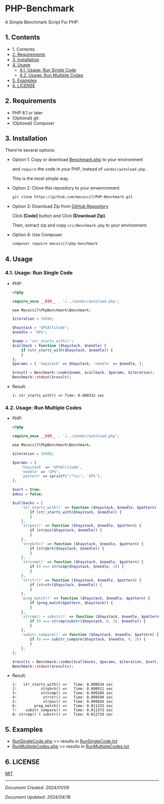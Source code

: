 # PHP-Benchmark

A Simple Benchmark Script For PHP.

## 1. Contents

- 1\. Contents
- [2. Requirements](#2-requirements)
- [3. Installation](#3-installation)
- [4. Usage](#4-usage)
    - [4.1. Usage: Run Single Code](#41-usage-run-single-code)
    - [4.2. Usage: Run Multiple Codes](#42-usage-run-multiple-codes)
- [5. Examples](#5-examples)
- [6. LICENSE](#6-license)

## 2. Requirements

- PHP 8.1 or later
- (Optional) git
- (Optional) Composer

## 3. Installation

There're several options:

- Option 1: Copy or download [Benchmark.php](src/Benchmark.php) to your environment

    and `require` the code in your PHP, instead of `vendor/autoload.php`.

    This is the most simple way.

- Option 2: Clone this repository to your envenronment

    ```bash
    git clone https://github.com/macocci7/PHP-Benchmark.git
    ```

- Option 3: Download Zip from [GitHub Repository](https://github.com/macocci7/PHP-Benchmark)

    Click **[Code]** button and Click **\[Download Zip\]**.

    Then, extract zip and copy `src/Benchmark.php` to your environment.

- Option 4: Use Composer

    ```bash
    composer require macocci7/php-benchmark
    ```

## 4. Usage

### 4.1. Usage: Run Single Code

- PHP:


    ```php
    <?php

    require_once __DIR__ . '/../vendor/autoload.php';

    use Macocci7\PhpBenchmark\Benchmark;

    $iteration = 10000;

    $haystack = 'GPSAltitude';
    $needle = 'GPS';

    $name = 'str_starts_with()';
    $callback = function ($haystack, $needle) {
        if (str_starts_with($haystack, $needle)) {
        }
    };
    $params = [ 'haystack' => $haystack, 'needle' => $needle, ];

    $result = Benchmark::code($name, $callback, $params, $iteration);
    Benchmark::stdout($result);
    ```

- Result:

    ```
    1: str_starts_with() =>	Time: 0.008332 sec
    ```

### 4.2. Usage: Run Multiple Codes

- PHP:

    ```php
    <?php

    require_once __DIR__ . '/../vendor/autoload.php';

    use Macocci7\PhpBenchmark\Benchmark;

    $iteration = 10000;

    $params = [
        'haystack' => 'GPSAltitude',
        'needle' => 'GPS',
        'pattern' => sprintf("/^%s/", 'GPS'),
    ];

    $sort = true;
    $desc = false;

    $callbacks = [
        'str_starts_with()' => function ($haystack, $needle, $pattern) {
            if (str_starts_with($haystack, $needle)) {
            }
        },
        'strpos()' => function ($haystack, $needle, $pattern) {
            if (strpos($haystack, $needle)) {
            }
        },
        'strpbrk()' => function ($haystack, $needle, $pattern) {
            if (strpbrk($haystack, $needle)) {
            }
        },
        'strncmp()' => function ($haystack, $needle, $pattern) {
            if (0 === strncmp($haystack, $needle, 3)) {
            }
        },
        'strstr()' => function ($haystack, $needle, $pattern) {
            if (strstr($haystack, $needle)) {
            }
        },
        'preg_match()' => function ($haystack, $needle, $pattern) {
            if (preg_match($pattern, $haystack)) {
            }
        },
        'strcmp() + substr()' => function ($haystack, $needle, $pattern) {
            if (0 === strcmp(substr($haystack, 0, 3), $needle)) {
            }
        },
        'substr_compare()' => function ($haystack, $needle, $pattern) {
            if (0 === substr_compare($haystack, $needle, 0, 3)) {
            }
        },
    ];

    $results = Benchmark::codes($callbacks, $params, $iteration, $sort, $desc);
    Benchmark::stdout($results);
    ```

- Result:

    ```
    1:   str_starts_with() =>	Time: 0.008634 sec
    2:           strpbrk() =>	Time: 0.008911 sec
    3:           strncmp() =>	Time: 0.009266 sec
    4:            strstr() =>	Time: 0.009594 sec
    5:            strpos() =>	Time: 0.009826 sec
    6:        preg_match() =>	Time: 0.011233 sec
    7:    substr_compare() =>	Time: 0.011373 sec
    8: strcmp() + substr() =>	Time: 0.012719 sec
    ```

## 5. Examples

- [RunSingleCode.php](examples/RunSingleCode.php) >> results in [RunSingleCode.txt](examples/RunSingleCode.txt)
- [RunMultipleCodes.php](examples/RunMultipleCodes.php) >> results in [RunMultipleCodes.txt](examples/RunMultipleCodes.txt)

## 6. LICENSE

[MIT](LICENSE)

***

*Document Created: 2024/01/09*

*Document Updated: 2024/04/18*
